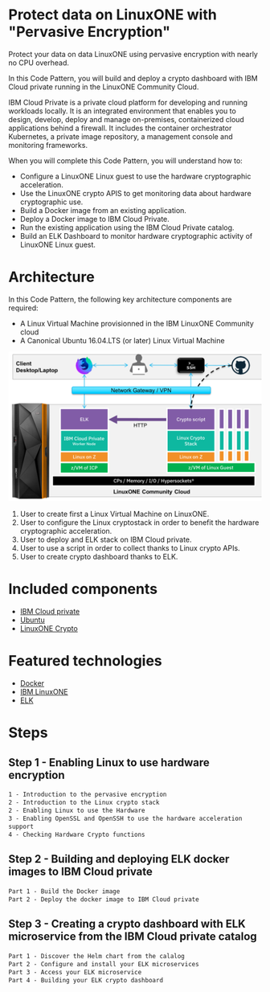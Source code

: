 # Protect data on LinuxONE with "Pervasive Encryption"
Protect your data on data LinuxONE using pervasive encryption with nearly no CPU overhead.

In this Code Pattern, you will build and deploy a crypto dashboard with IBM Cloud private running in the LinuxONE Community Cloud.

IBM Cloud Private is a private cloud platform for developing and running workloads locally. It is an integrated environment that enables you to design, develop, deploy and manage on-premises, containerized cloud applications behind a firewall. It includes the container orchestrator Kubernetes, a private image repository, a management console and monitoring frameworks.

When you will complete this Code Pattern, you will understand how to:
* Configure a LinuxONE Linux guest to use the hardware cryptographic acceleration.
* Use the LinuxONE crypto APIS to get monitoring data about hardware cryptographic use.
* Build a Docker image from an existing application.
* Deploy a Docker image to IBM Cloud Private.
* Run the existing application using the IBM Cloud Private catalog.
* Build an ELK Dashboard to monitor hardware cryptographic activity of LinuxONE Linux guest.

# Architecture
In this Code Pattern, the following key architecture components are required:
* A Linux Virtual Machine provisionned in the IBM LinuxONE Community cloud
* A Canonical Ubuntu 16.04.LTS (or later) Linux Virtual Machine

![Image of the Crypto Stack](https://raw.githubusercontent.com/guikarai/ELK-CPACF/master/images/architecture-crypto-icp.png)

1. User to create first a Linux Virtual Machine on LinuxONE.
2. User to configure the Linux cryptostack in order to benefit the hardware cryptographic acceleration.
3. User to deploy and ELK stack on IBM Cloud private.
3. User to use a script in order to collect thanks to Linux crypto APIs.
4. User to create crypto dashboard thanks to ELK.

# Included components

* [IBM Cloud private](https://www.ibm.com/us-en/marketplace/ibm-cloud-private/details)
* [Ubuntu](https://www.ubuntu.com/)
* [LinuxONE Crypto](https://www.ibm.com/it-infrastructure/linuxone/capabilities/secure-cloud)

# Featured technologies

* [Docker](https://www.docker.com/)
* [IBM LinuxONE](https://www.ibm.com/it-infrastructure/linuxone)
* [ELK](https://www.elastic.co/fr/elk-stack)

# Steps

## Step 1 - Enabling Linux to use hardware encryption

    1 - Introduction to the pervasive encryption
    2 - Introduction to the Linux crypto stack
    2 - Enabling Linux to use the Hardware
    3 - Enabling OpenSSL and OpenSSH to use the hardware acceleration support
    4 - Checking Hardware Crypto functions

## Step 2 - Building and deploying ELK docker images to IBM Cloud private

    Part 1 - Build the Docker image
    Part 2 - Deploy the docker image to IBM Cloud private

## Step 3 - Creating a crypto dashboard with ELK microservice from the IBM Cloud private catalog

    Part 1 - Discover the Helm chart from the calalog
    Part 2 - Configure and install your ELK microservices
    Part 3 - Access your ELK microservice
    Part 4 - Building your ELK crypto dashboard
